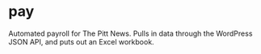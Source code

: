# pay

Automated payroll for The Pitt News. Pulls in data through the WordPress
JSON API, and puts out an Excel workbook.
